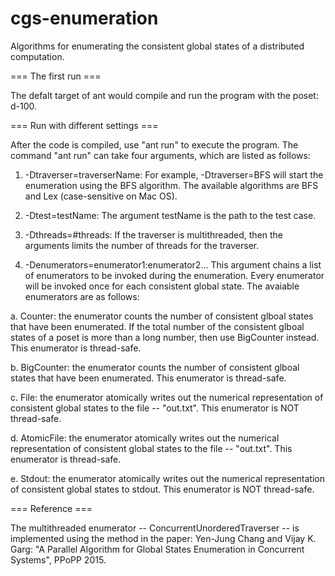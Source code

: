 # cgs-enumeration
Algorithms for enumerating the consistent global states of a distributed computation.



=== The first run ===

The defalt target of ant would compile and run the program with the poset: d-100. 



=== Run with different settings ===

After the code is compiled, use "ant run" to execute the program. The command "ant run" can take four arguments, which are listed as follows:

1. -Dtraverser=traverserName: For example, -Dtraverser=BFS will start the enumeration using the BFS algorithm. The available algorithms are BFS and Lex (case-sensitive on Mac OS).

2. -Dtest=testName: The argument testName is the path to the test case.

3. -Dthreads=#threads: If the traverser is multithreaded, then the arguments limits the number of threads for the traverser.

4. -Denumerators=enumerator1:enumerator2... This argument chains a list of enumerators to be invoked during the enumeration. Every enumerator will be invoked once for each consistent global state. The avaiable enumerators are as follows:

  a. Counter: the enumerator counts the number of consistent glboal states that have been enumerated. If the total number of the consistent glboal states of a poset is more than a long number, then use BigCounter instead. This enumerator is thread-safe.

  b. BigCounter: the enumerator counts the number of consistent glboal states that have been enumerated. This enumerator is thread-safe.

  c. File: the enumerator atomically writes out the numerical representation of consistent global states to the file -- "out.txt". This enumerator is NOT thread-safe.

  d. AtomicFile: the enumerator atomically writes out the numerical representation of consistent global states to the file -- "out.txt". This enumerator is thread-safe.

  e. Stdout: the enumerator atomically writes out the numerical representation of consistent global states to stdout. This enumerator is NOT thread-safe.



=== Reference ===

The multithreaded enumerator -- ConcurrentUnorderedTraverser -- is implemented using the method in the paper: Yen-Jung Chang and Vijay K. Garg: "A Parallel Algorithm for Global States Enumeration in Concurrent Systems", PPoPP 2015.
